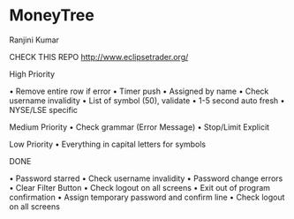 # MoneyTree

Ranjini
Kumar

CHECK THIS REPO
http://www.eclipsetrader.org/

High Priority

•	Remove entire row if error 
•	Timer push
•	Assigned by name 
•	Check username invalidity 
•	List of symbol (50), validate 
•	1-5 second auto fresh
•	NYSE/LSE specific 

Medium Priority
•	Check grammar (Error Message)
•	Stop/Limit Explicit

Low Priority 
•	Everything in capital letters for symbols 

DONE

•	Password starred
•	Check username invalidity 
•	Password change errors
•	Clear Filter Button
•	Check logout on all screens
•	Exit out of program confirmation
•	Assign temporary password and confirm line
•	Check logout on all screens
